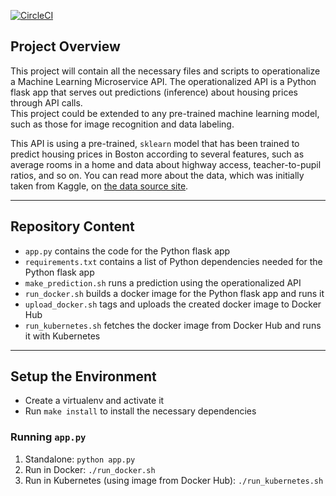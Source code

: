 [![CircleCI](https://circleci.com/gh/AndreBrinkop/ML-Microservice-Kubernetes-FlaskApp.svg?style=svg)](https://circleci.com/gh/AndreBrinkop/ML-Microservice-Kubernetes-FlaskApp)

## Project Overview
This project will contain all the necessary files and scripts to operationalize a Machine Learning Microservice API. The operationalized API is a Python flask app that serves out predictions (inference) about housing prices through API calls.\
This project could be extended to any pre-trained machine learning model, such as those for image recognition and data labeling.

This API is using a pre-trained, `sklearn` model that has been trained to predict housing prices in Boston according to several features, such as average rooms in a home and data about highway access, teacher-to-pupil ratios, and so on. You can read more about the data, which was initially taken from Kaggle, on [the data source site](https://www.kaggle.com/c/boston-housing).

---

## Repository Content

* `app.py` contains the code for the Python flask app
* `requirements.txt` contains a list of Python dependencies needed for the Python flask app
* `make_prediction.sh` runs a prediction using the operationalized API
* `run_docker.sh` builds a docker image for the Python flask app and runs it
* `upload_docker.sh` tags and uploads the created docker image to Docker Hub
* `run_kubernetes.sh` fetches the docker image from Docker Hub and runs it with Kubernetes

---

## Setup the Environment

* Create a virtualenv and activate it
* Run `make install` to install the necessary dependencies

### Running `app.py`

1. Standalone:  `python app.py`
2. Run in Docker:  `./run_docker.sh`
3. Run in Kubernetes (using image from Docker Hub):  `./run_kubernetes.sh`
